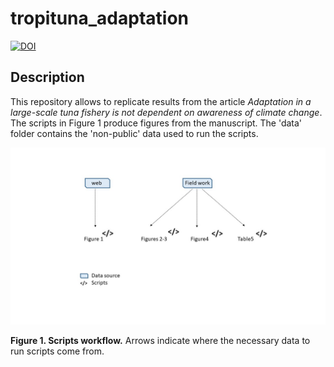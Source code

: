 # tropituna_adaptation
[![DOI](https://zenodo.org/badge/DOI/10.5281/zenodo.4010797.svg)](https://doi.org/10.5281/zenodo.4010797)

## Description

This repository allows to replicate results from the article *Adaptation in a large-scale tuna fishery is not dependent on awareness of climate change*. The scripts in Figure 1 produce figures from the manuscript. The 'data' folder contains the 'non-public' data used to run the scripts.

![](Images/outline_scripts.jpg)

**Figure 1. Scripts workflow.** Arrows indicate where the necessary data to run scripts come from.
